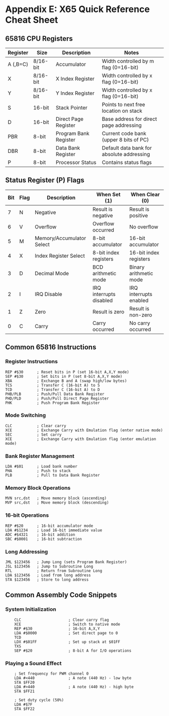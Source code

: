 # Appendix E: X65 Quick Reference Cheat Sheet

## 65816 CPU Registers

| Register | Size     | Description           | Notes                                     |
| -------- | -------- | --------------------- | ----------------------------------------- |
| A (,B=C) | 8/16-bit | Accumulator           | Width controlled by m flag (0=16-bit)     |
| X        | 8/16-bit | X Index Register      | Width controlled by x flag (0=16-bit)     |
| Y        | 8/16-bit | Y Index Register      | Width controlled by x flag (0=16-bit)     |
| S        | 16-bit   | Stack Pointer         | Points to next free location on stack     |
| D        | 16-bit   | Direct Page Register  | Base address for direct page addressing   |
| PBR      | 8-bit    | Program Bank Register | Current code bank (upper 8 bits of PC)    |
| DBR      | 8-bit    | Data Bank Register    | Default data bank for absolute addressing |
| P        | 8-bit    | Processor Status      | Contains status flags                     |

## Status Register (P) Flags

| Bit | Flag | Description               | When Set (1)            | When Clear (0)         |
| --- | ---- | ------------------------- | ----------------------- | ---------------------- |
| 7   | N    | Negative                  | Result is negative      | Result is positive     |
| 6   | V    | Overflow                  | Overflow occurred       | No overflow            |
| 5   | M    | Memory/Accumulator Select | 8-bit accumulator       | 16-bit accumulator     |
| 4   | X    | Index Register Select     | 8-bit index registers   | 16-bit index registers |
| 3   | D    | Decimal Mode              | BCD arithmetic mode     | Binary arithmetic mode |
| 2   | I    | IRQ Disable               | IRQ interrupts disabled | IRQ interrupts enabled |
| 1   | Z    | Zero                      | Result is zero          | Result is non-zero     |
| 0   | C    | Carry                     | Carry occurred          | No carry occurred      |

## Common 65816 Instructions

### Register Instructions

```assembly
REP #$30      ; Reset bits in P (set 16-bit A,X,Y mode)
SEP #$30      ; Set bits in P (set 8-bit A,X,Y mode)
XBA           ; Exchange B and A (swap high/low bytes)
TCS           ; Transfer C (16-bit A) to S
TCD           ; Transfer C (16-bit A) to D
PHB/PLB       ; Push/Pull Data Bank Register
PHD/PLD       ; Push/Pull Direct Page Register
PHK           ; Push Program Bank Register
```

### Mode Switching

```assembly
CLC           ; Clear carry
XCE           ; Exchange Carry with Emulation flag (enter native mode)
SEC           ; Set carry
XCE           ; Exchange Carry with Emulation flag (enter emulation mode)
```

### Bank Register Management

```assembly
LDA #$01      ; Load bank number
PHA           ; Push to stack
PLB           ; Pull to Data Bank Register
```

### Memory Block Operations

```assembly
MVN src,dst   ; Move memory block (ascending)
MVP src,dst   ; Move memory block (descending)
```

### 16-bit Operations

```assembly
REP #$20      ; 16-bit accumulator mode
LDA #$1234    ; Load 16-bit immediate value
ADC #$4321    ; 16-bit addition
SBC #$0001    ; 16-bit subtraction
```

### Long Addressing

```assembly
JML $123456   ; Jump Long (sets Program Bank Register)
JSL $123456   ; Jump to Subroutine Long
RTL           ; Return from Subroutine Long
LDA $123456   ; Load from long address
STA $123456   ; Store to long address
```

## Common Assembly Code Snippets

### System Initialization

```assembly
    CLC                     ; Clear carry flag
    XCE                     ; Switch to native mode
    REP #$30                ; 16-bit A,X,Y
    LDA #$0000              ; Set direct page to 0
    TCD
    LDX #$01FF              ; Set up stack at $01FF
    TXS
    SEP #$20                ; 8-bit A for I/O operations
```

### Playing a Sound Effect

```assembly
    ; Set frequency for PWM channel 0
    LDA #<440               ; A note (440 Hz) - low byte
    STA $FF20
    LDA #>440               ; A note (440 Hz) - high byte
    STA $FF21

    ; Set duty cycle (50%)
    LDA #$7F
    STA $FF22
```
